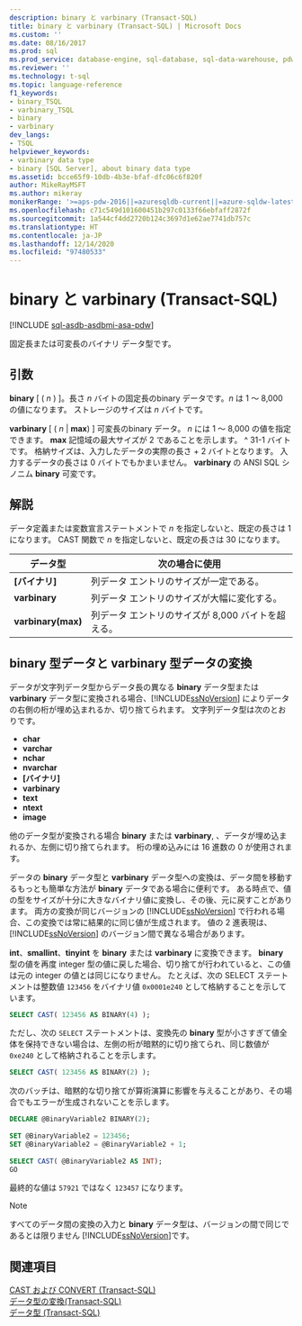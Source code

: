 ```yaml
---
description: binary と varbinary (Transact-SQL)
title: binary と varbinary (Transact-SQL) | Microsoft Docs
ms.custom: ''
ms.date: 08/16/2017
ms.prod: sql
ms.prod_service: database-engine, sql-database, sql-data-warehouse, pdw
ms.reviewer: ''
ms.technology: t-sql
ms.topic: language-reference
f1_keywords:
- binary_TSQL
- varbinary_TSQL
- binary
- varbinary
dev_langs:
- TSQL
helpviewer_keywords:
- varbinary data type
- binary [SQL Server], about binary data type
ms.assetid: bcce65f9-10db-4b3e-bfaf-dfc06c6f820f
author: MikeRayMSFT
ms.author: mikeray
monikerRange: '>=aps-pdw-2016||=azuresqldb-current||=azure-sqldw-latest||>=sql-server-2016||>=sql-server-linux-2017||=azuresqldb-mi-current'
ms.openlocfilehash: c71c549d101600451b297c0133f66ebfaff2872f
ms.sourcegitcommit: 1a544cf4dd2720b124c3697d1e62ae7741db757c
ms.translationtype: HT
ms.contentlocale: ja-JP
ms.lasthandoff: 12/14/2020
ms.locfileid: "97480533"
---
```

# <a name="binary-and-varbinary-transact-sql"></a>binary と varbinary (Transact-SQL)

[!INCLUDE [sql-asdb-asdbmi-asa-pdw](../../includes/applies-to-version/sql-asdb-asdbmi-asa-pdw.md)]

固定長または可変長のバイナリ データ型です。
  
## <a name="arguments"></a>引数

**binary** [ ( _n_ ) ]。長さ _n_ バイトの固定長のbinary データです。_n_ は 1 ～ 8,000 の値になります。 ストレージのサイズは _n_ バイトです。
  
**varbinary** [ ( _n_ | **max**) ] 可変長のbinary データ。 _n_ には 1 ～ 8,000 の値を指定できます。 **max** 記憶域の最大サイズが 2 であることを示します。 ^ 31-1 バイトです。 格納サイズは、入力したデータの実際の長さ + 2 バイトとなります。 入力するデータの長さは 0 バイトでもかまいません。 **varbinary** の ANSI SQL シノニム **binary** 可変です。
  
## <a name="remarks"></a>解説  
データ定義または変数宣言ステートメントで _n_ を指定しないと、既定の長さは 1 になります。 CAST 関数で _n_ を指定しないと、既定の長さは 30 になります。

| データ型 | 次の場合に使用 |
| --- | --- |
| **[バイナリ]** | 列データ エントリのサイズが一定である。|
| **varbinary** | 列データ エントリのサイズが大幅に変化する。|
| **varbinary(max)** | 列データ エントリのサイズが 8,000 バイトを超える。|


## <a name="converting-binary-and-varbinary-data"></a>binary 型データと varbinary 型データの変換
データが文字列データ型からデータ長の異なる **binary** データ型または **varbinary** データ型に変換される場合、[!INCLUDE[ssNoVersion](../../includes/ssnoversion-md.md)] によりデータの右側の桁が埋め込まれるか、切り捨てられます。 文字列データ型は次のとおりです。

* **char** 
* **varchar**
* **nchar**
* **nvarchar**
* **[バイナリ]**
* **varbinary**
* **text**
* **ntext**
* **image**

他のデータ型が変換される場合 **binary** または **varbinary**, 、データが埋め込まれるか、左側に切り捨てられます。 桁の埋め込みには 16 進数の 0 が使用されます。
  
データの **binary** データ型と **varbinary** データ型への変換は、データ間を移動するもっとも簡単な方法が **binary** データである場合に便利です。 ある時点で、値の型をサイズが十分に大きなバイナリ値に変換し、その後、元に戻すことがあります。 両方の変換が同じバージョンの [!INCLUDE[ssNoVersion](../../includes/ssnoversion-md.md)] で行われる場合、この変換では常に結果的に同じ値が生成されます。 値の 2 進表現は、[!INCLUDE[ssNoVersion](../../includes/ssnoversion-md.md)] のバージョン間で異なる場合があります。
  
**int**、**smallint**、**tinyint** を **binary** または **varbinary** に変換できます。 **binary** 型の値を再度 integer 型の値に戻した場合、切り捨てが行われていると、この値は元の integer の値とは同じになりません。 たとえば、次の SELECT ステートメントは整数値 `123456` をバイナリ値 `0x0001e240` として格納することを示しています。
  
```sql
SELECT CAST( 123456 AS BINARY(4) );  
```  
  
ただし、次の `SELECT` ステートメントは、変換先の **binary** 型が小さすぎて値全体を保持できない場合は、左側の桁が暗黙的に切り捨てられ、同じ数値が `0xe240` として格納されることを示します。
  
```sql
SELECT CAST( 123456 AS BINARY(2) );  
```  
  
次のバッチは、暗黙的な切り捨てが算術演算に影響を与えることがあり、その場合でもエラーが生成されないことを示します。
  
```sql
DECLARE @BinaryVariable2 BINARY(2);  
  
SET @BinaryVariable2 = 123456;  
SET @BinaryVariable2 = @BinaryVariable2 + 1;  
  
SELECT CAST( @BinaryVariable2 AS INT);  
GO  
```  
  
最終的な値は `57921` ではなく `123457` になります。
  
> [!NOTE]  
>  すべてのデータ間の変換の入力と **binary** データ型は、バージョンの間で同じであるとは限りません [!INCLUDE[ssNoVersion](../../includes/ssnoversion-md.md)]です。  
  
## <a name="see-also"></a>関連項目
[CAST および CONVERT &#40;Transact-SQL&#41;](../../t-sql/functions/cast-and-convert-transact-sql.md)  
[データ型の変換&#40;Transact-SQL&#41;](../../t-sql/data-types/data-type-conversion-database-engine.md)  
[データ型 &#40;Transact-SQL&#41;](../../t-sql/data-types/data-types-transact-sql.md)
  
  

